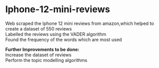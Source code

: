 # Iphone-12-mini-reviews


Web scraped the Iphone 12 mini reviews from amazon,which helped to create a dataset of 550 reviews <br>
Labelled the reviews using the VADER algorithm <br>
Found the frequency of the words which are most used

<b>Further Improvements to be done:</b>
<br>Increase the dataset of reviews<br>
Perform the topic modelling algorithms <br>

